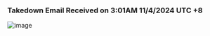 ### Takedown Email Received on 3:01AM 11/4/2024 UTC +8
![image](https://github.com/samleong123/vercel-php-clearkey-hex-base64-json/assets/58818070/01d87c3c-d6f1-43ed-9800-3aa06940cfe7)
